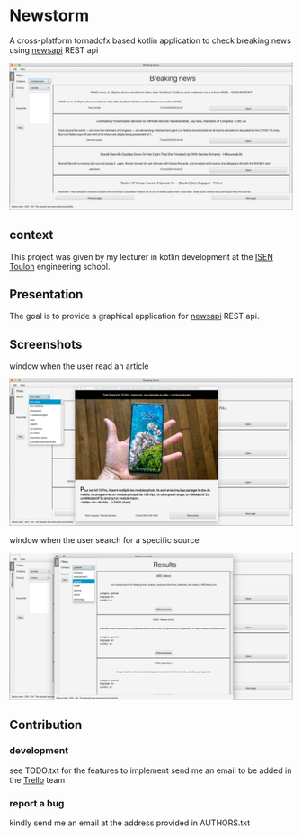 # Newstorm

A cross-platform tornadofx based kotlin application to check breaking news
using [newsapi](https://newsapi.org/v2/) REST api

![mainview](screeshots/mainview.png)

## context

This project was given by my lecturer in kotlin development
at the [ISEN Toulon](https://www.isen.fr/) engineering school.

## Presentation

The goal is to provide a graphical application for [newsapi](https://newsapi.org/v2/) REST api.

## Screenshots

window when the user read an article

![articleview](screeshots/articleview.png)

window when the user search for a specific source

![searchsourceview](screeshots/searchsourceview.png)

## Contribution

### development

see TODO.txt for the features to implement
send me an email to be added in the [Trello](https://trello.com/davidhaioum/boards) team

### report a bug

kindly send me an email at the address provided in AUTHORS.txt